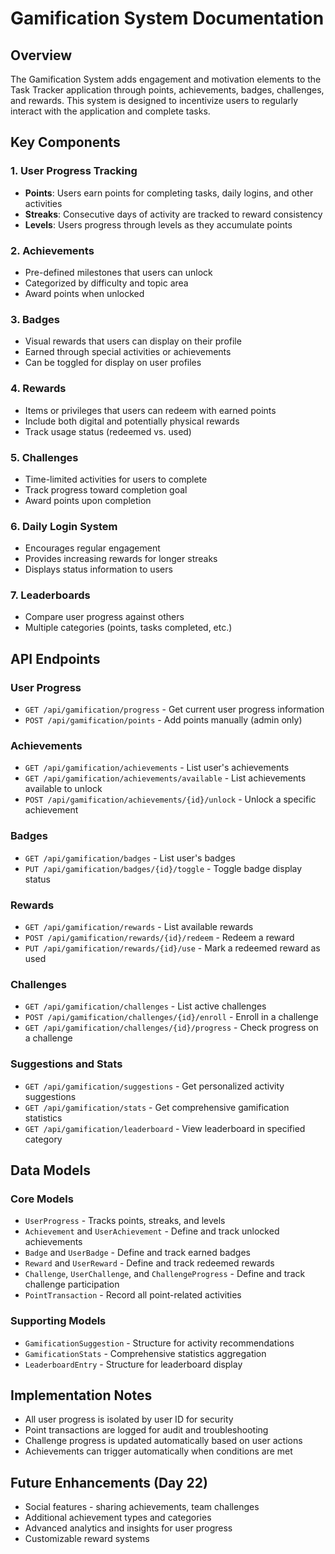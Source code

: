 # Gamification System Documentation

## Overview

The Gamification System adds engagement and motivation elements to the Task Tracker application through points, achievements, badges, challenges, and rewards. This system is designed to incentivize users to regularly interact with the application and complete tasks.

## Key Components

### 1. User Progress Tracking
- **Points**: Users earn points for completing tasks, daily logins, and other activities
- **Streaks**: Consecutive days of activity are tracked to reward consistency
- **Levels**: Users progress through levels as they accumulate points

### 2. Achievements
- Pre-defined milestones that users can unlock
- Categorized by difficulty and topic area
- Award points when unlocked

### 3. Badges
- Visual rewards that users can display on their profile
- Earned through special activities or achievements
- Can be toggled for display on user profiles

### 4. Rewards
- Items or privileges that users can redeem with earned points
- Include both digital and potentially physical rewards
- Track usage status (redeemed vs. used)

### 5. Challenges
- Time-limited activities for users to complete
- Track progress toward completion goal
- Award points upon completion

### 6. Daily Login System
- Encourages regular engagement
- Provides increasing rewards for longer streaks
- Displays status information to users

### 7. Leaderboards
- Compare user progress against others
- Multiple categories (points, tasks completed, etc.)

## API Endpoints

### User Progress
- `GET /api/gamification/progress` - Get current user progress information
- `POST /api/gamification/points` - Add points manually (admin only)

### Achievements
- `GET /api/gamification/achievements` - List user's achievements
- `GET /api/gamification/achievements/available` - List achievements available to unlock
- `POST /api/gamification/achievements/{id}/unlock` - Unlock a specific achievement

### Badges
- `GET /api/gamification/badges` - List user's badges
- `PUT /api/gamification/badges/{id}/toggle` - Toggle badge display status

### Rewards
- `GET /api/gamification/rewards` - List available rewards
- `POST /api/gamification/rewards/{id}/redeem` - Redeem a reward
- `PUT /api/gamification/rewards/{id}/use` - Mark a redeemed reward as used

### Challenges
- `GET /api/gamification/challenges` - List active challenges
- `POST /api/gamification/challenges/{id}/enroll` - Enroll in a challenge
- `GET /api/gamification/challenges/{id}/progress` - Check progress on a challenge

### Suggestions and Stats
- `GET /api/gamification/suggestions` - Get personalized activity suggestions
- `GET /api/gamification/stats` - Get comprehensive gamification statistics
- `GET /api/gamification/leaderboard` - View leaderboard in specified category

## Data Models

### Core Models
- `UserProgress` - Tracks points, streaks, and levels
- `Achievement` and `UserAchievement` - Define and track unlocked achievements
- `Badge` and `UserBadge` - Define and track earned badges
- `Reward` and `UserReward` - Define and track redeemed rewards
- `Challenge`, `UserChallenge`, and `ChallengeProgress` - Define and track challenge participation
- `PointTransaction` - Record all point-related activities

### Supporting Models
- `GamificationSuggestion` - Structure for activity recommendations
- `GamificationStats` - Comprehensive statistics aggregation
- `LeaderboardEntry` - Structure for leaderboard display

## Implementation Notes

* All user progress is isolated by user ID for security
* Point transactions are logged for audit and troubleshooting
* Challenge progress is updated automatically based on user actions
* Achievements can trigger automatically when conditions are met

## Future Enhancements (Day 22)

* Social features - sharing achievements, team challenges
* Additional achievement types and categories
* Advanced analytics and insights for user progress
* Customizable reward systems 